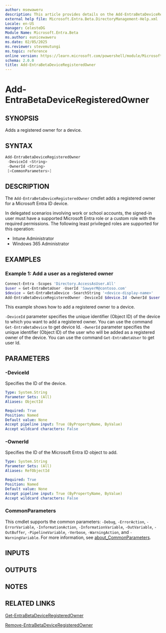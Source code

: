 ```yaml
---
author: msewaweru
description: This article provides details on the Add-EntraBetaDeviceRegisteredOwner command.
external help file: Microsoft.Entra.Beta.DirectoryManagement-Help.xml
Locale: en-US
manager: CelesteDG
Module Name: Microsoft.Entra.Beta
ms.author: eunicewaweru
ms.date: 02/05/2025
ms.reviewer: stevemutungi
ms.topic: reference
online version: https://learn.microsoft.com/powershell/module/Microsoft.Entra.Beta/Add-EntraBetaDeviceRegisteredOwner
schema: 2.0.0
title: Add-EntraBetaDeviceRegisteredOwner
---
```


# Add-EntraBetaDeviceRegisteredOwner

## SYNOPSIS

Adds a registered owner for a device.

## SYNTAX

```powershell
Add-EntraBetaDeviceRegisteredOwner
 -DeviceId <String>
 -OwnerId <String>
 [<CommonParameters>]
```

## DESCRIPTION

The `Add-EntraBetaDeviceRegisteredOwner` cmdlet adds a registered owner for a Microsoft Entra ID device.

In delegated scenarios involving work or school accounts, the signed-in user must have a supported Microsoft Entra role or a custom role with the required permissions. The following least privileged roles are supported for this operation:

- Intune Administrator
- Windows 365 Administrator

## EXAMPLES

### Example 1: Add a user as a registered owner

```powershell
Connect-Entra -Scopes 'Directory.AccessAsUser.All'
$user = Get-EntraBetaUser -UserId 'SawyerM@contoso.com'
$device = Get-EntraBetaDevice -SearchString '<device-display-name>'
Add-EntraBetaDeviceRegisteredOwner -DeviceId $device.Id -OwnerId $user.Id
```

This example shows how to add a registered owner to a device.

`-DeviceId` parameter specifies the unique identifier (Object ID) of the device to which you want to add a registered owner. You can use the command `Get-EntraBetaDevice` to get device Id.
`-OwnerId` parameter specifies the unique identifier (Object ID) of the user who will be added as a registered owner of the device. You can use the command `Get-EntraBetaUser` to get user Id.

## PARAMETERS

### -DeviceId

Specifies the ID of the device.

```yaml
Type: System.String
Parameter Sets: (All)
Aliases: ObjectId

Required: True
Position: Named
Default value: None
Accept pipeline input: True (ByPropertyName, ByValue)
Accept wildcard characters: False
```

### -OwnerId

Specifies the ID of the Microsoft Entra ID object to add.

```yaml
Type: System.String
Parameter Sets: (All)
Aliases: RefObjectId

Required: True
Position: Named
Default value: None
Accept pipeline input: True (ByPropertyName, ByValue)
Accept wildcard characters: False
```

### CommonParameters

This cmdlet supports the common parameters: `-Debug`, `-ErrorAction`, `-ErrorVariable`, `-InformationAction`, `-InformationVariable`, `-OutVariable`, `-OutBuffer`, `-PipelineVariable`, `-Verbose`, `-WarningAction`, and `-WarningVariable`. For more information, see [about_CommonParameters](https://go.microsoft.com/fwlink/?LinkID=113216).

## INPUTS

## OUTPUTS

## NOTES

## RELATED LINKS

[Get-EntraBetaDeviceRegisteredOwner](Get-EntraBetaDeviceRegisteredOwner.md)

[Remove-EntraBetaDeviceRegisteredOwner](Remove-EntraBetaDeviceRegisteredOwner.md)
